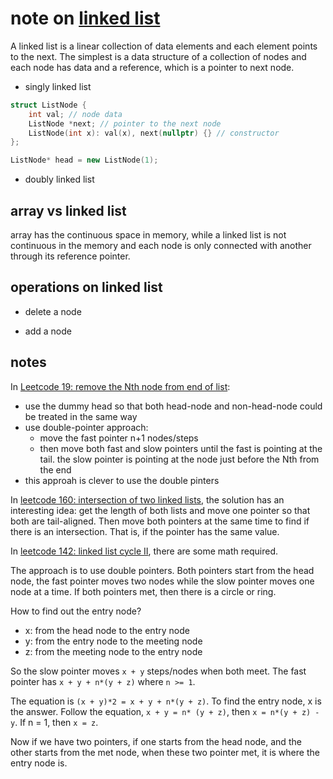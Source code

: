 # note on [linked list](https://en.wikipedia.org/wiki/Linked_list)

A linked list is a linear collection of data elements and each element points to the next. The simplest is a data structure of a collection of nodes and each node has data and a reference, which is a pointer to next node. 

* singly linked list

```c++
struct ListNode {
    int val; // node data
    ListNode *next; // pointer to the next node
    ListNode(int x): val(x), next(nullptr) {} // constructor
};

ListNode* head = new ListNode(1);
```

* doubly linked list

## array vs linked list

array has the continuous space in memory, while a linked list is not continuous in the memory and each node is only connected with another through its reference pointer.

## operations on linked list

* delete a node

* add a node

## notes

In [Leetcode 19: remove the Nth node from end of list](https://leetcode.com/problems/remove-nth-node-from-end-of-list/):

* use the dummy head so that both head-node and non-head-node could be treated in the same way
* use double-pointer approach: 
  *  move the fast pointer n+1 nodes/steps
  * then move both fast and slow pointers until the fast is pointing at the tail. the slow pointer is pointing at the node just before the Nth from the end
* this approah is clever to use the double pinters

In [leetcode 160: intersection of two linked lists](https://leetcode.com/problems/intersection-of-two-linked-lists/), the solution has an interesting idea: get the length of both lists and move one pointer so that both are tail-aligned. Then move both pointers at the same time to find if there is an intersection. That is, if the pointer has the same value.

In [leetcode 142: linked list cycle II](https://leetcode.com/problems/linked-list-cycle-ii/), there are some math required.

The approach is to use double pointers. Both pointers start from the head node, the fast pointer moves two nodes while the slow pointer moves one node at a time. If both pointers met, then there is a circle or ring. 

How to find out the entry node? 

* x: from the head node to the entry node
* y: from the entry node to the meeting node
* z: from the meeting node to the entry node

So the slow pointer moves ```x + y``` steps/nodes when both meet. The fast pointer has ```x + y + n*(y + z)``` where ```n >= 1```.

The equation is ```(x + y)*2 = x + y + n*(y + z)```. To find the entry node, x is the answer. Follow the equation, ```x + y = n* (y + z)```, then ```x = n*(y + z) - y```. If n = 1, then ```x = z```.

Now if we have two pointers, if one starts from the head node, and the other starts from the met node, when these two pointer met, it is where the entry node is.


